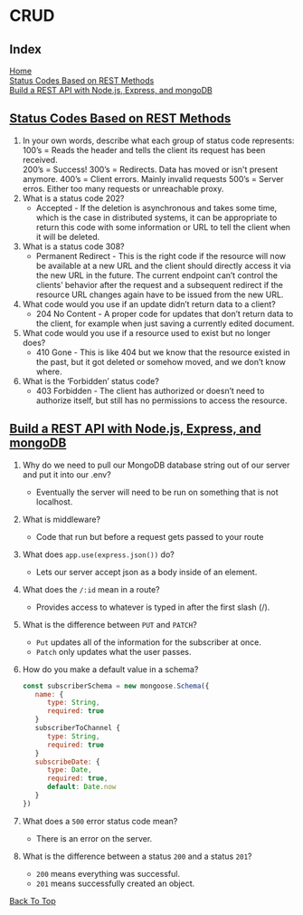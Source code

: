 # CRUD

## Index

[Home](../README.md)  
[Status Codes Based on REST Methods](#status-codes-based-on-rest-methods)  
[Build a REST API with Node.js, Express, and mongoDB](build-a-rest-api-with-node-js--express--and-mongodb)

## [Status Codes Based on REST Methods](https://www.moesif.com/blog/technical/api-design/Which-HTTP-Status-Code-To-Use-For-Every-CRUD-App/)

1. In your own words, describe what each group of status code represents:  
100’s = Reads the header and tells the client its request has been received.  
200’s = Success!
300’s = Redirects.  Data has moved or isn't present anymore.
400’s = Client errors. Mainly invalid requests
500’s = Server erros. Either too many requests or unreachable proxy.
2. What is a status code 202?
   - Accepted - If the deletion is asynchronous and takes some time, which is the case in distributed systems, it can be appropriate to return this code with some information or URL to tell the client when it will be deleted.
3. What is a status code 308?
   - Permanent Redirect - This is the right code if the resource will now be available at a new URL and the client should directly access it via the new URL in the future. The current endpoint can’t control the clients’ behavior after the request and a subsequent redirect if the resource URL changes again have to be issued from the new URL.
4. What code would you use if an update didn’t return data to a client?
   - 204 No Content - A proper code for updates that don’t return data to the client, for example when just saving a currently edited document.
5. What code would you use if a resource used to exist but no longer does?
   - 410 Gone - This is like 404 but we know that the resource existed in the past, but it got deleted or somehow moved, and we don’t know where.
6. What is the ‘Forbidden’ status code?
   - 403 Forbidden - The client has authorized or doesn’t need to authorize itself, but still has no permissions to access the resource.

## [Build a REST API with Node.js, Express, and mongoDB](https://www.youtube.com/channel/UCFbNIlppjAuEX4znoulh0Cw)

1. Why do we need to pull our MongoDB database string out of our server and put it into our .env?
   - Eventually the server will need to be run on something that is not localhost.  
2. What is middleware?
   - Code that run but before a request gets passed to your route
3. What does `app.use(express.json())` do?
   - Lets our server accept json as a body inside of an element.
4. What does the `/:id` mean in a route?
   - Provides access to whatever is typed in after the first slash (/).
5. What is the difference between `PUT` and `PATCH`?
   - `Put` updates all of the information for the subscriber at once.
   - `Patch` only updates what the user passes.
6. How do you make a default value in a schema?

   ```js
   const subscriberSchema = new mongoose.Schema({
      name: {
         type: String,
         required: true
      }
      subscriberToChannel {
         type: String,
         required: true
      }
      subscribeDate: {
         type: Date,
         required: true,
         default: Date.now
      }
   })
   ```

7. What does a `500` error status code mean?
   - There is an error on the server.
8. What is the difference between a status `200` and a status `201`?
   - `200` means everything was successful.
   - `201` means successfully created an object.

[Back To Top](#index)
